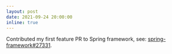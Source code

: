```yaml
---
layout: post
date: 2021-09-24 20:00:00
inline: true
---
```


Contributed my first feature PR to Spring framework, see: [spring-framework#27331](https://github.com/spring-projects/spring-framework/pull/27331).
